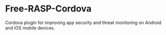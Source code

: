 # Free-RASP-Cordova
Cordova plugin for improving app security and threat monitoring on Android and iOS mobile devices.
